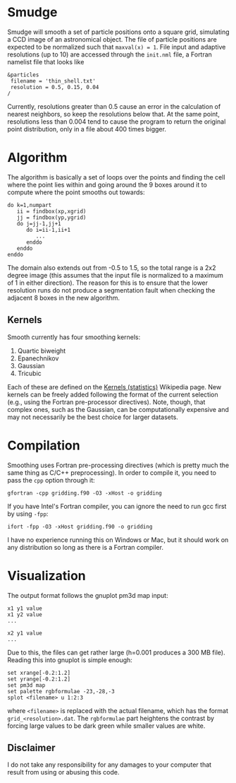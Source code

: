 Smudge
======

Smudge will smooth a set of particle positions onto a square grid, simulating a CCD image of an astronomical object. The file of particle positions are expected to be normalized such that `maxval(x) = 1`. File input and adaptive resolutions (up to 10) are accessed through the `init.nml` file, a Fortran namelist file that looks like

    &particles
     filename = 'thin_shell.txt'
     resolution = 0.5, 0.15, 0.04
    /
    
Currently, resolutions greater than 0.5 cause an error in the calculation of nearest neighbors, so keep the resolutions below that. At the same point, resolutions less than 0.004 tend to cause the program to return the original point distribution, only in a file about 400 times bigger.

Algorithm
=========

The algorithm is basically a set of loops over the points and finding the cell where the point lies within and going around the 9 boxes around it to compute where the point smooths out towards:

    do k=1,numpart
       ii = findbox(xp,xgrid)
       jj = findbox(yp,ygrid)
       do j=jj-1,jj+1
          do i=ii-1,ii+1
             ...
          enddo
       enddo
    enddo
    
The domain also extends out from -0.5 to 1.5, so the total range is a 2x2 degree image (this assumes that the input file is normalized to a maximum of 1 in either direction). The reason for this is to ensure that the lower resolution runs do not produce a segmentation fault when checking the adjacent 8 boxes in the new algorithm.

Kernels
-------

Smooth currently has four smoothing kernels:

 1. Quartic biweight
 2. Epanechnikov
 3. Gaussian
 4. Tricubic
 
Each of these are defined on the [Kernels (statistics)](http://en.wikipedia.org/wiki/Kernel_(statistics)#Kernel_functions_in_common_use) Wikipedia page. New kernels can be freely added following the format of the current selection (e.g., using the Fortran pre-processor directives). Note, though, that complex ones, such as the Gaussian, can be computationally expensive and may not necessarily be the best choice for larger datasets.

    

Compilation
===========

Smoothing uses Fortran pre-processing directives (which is pretty much the same thing as C/C++ preprocessing). In order to compile it, you need to pass the `cpp` option through it:

    gfortran -cpp gridding.f90 -O3 -xHost -o gridding
    
If you have Intel's Fortran compiler, you can ignore the need to run gcc first by using `-fpp`:

    ifort -fpp -O3 -xHost gridding.f90 -o gridding
    
I have no experience running this on Windows or Mac, but it should work on any distribution so long as there is a Fortran compiler.

Visualization
=============

The output format follows the gnuplot pm3d map input:

    x1 y1 value
    x1 y2 value
    ...
     
    x2 y1 value
    ...

Due to this, the files can get rather large (h=0.001 produces a 300 MB file). Reading this into gnuplot is simple enough:

    set xrange[-0.2:1.2]
    set yrange[-0.2:1.2]
    set pm3d map
    set palette rgbformulae -23,-28,-3
    splot <filename> u 1:2:3
    
where `<filename>` is replaced with the actual filename, which has the format `grid_<resolution>.dat`. The `rgbformulae` part heightens the contrast by forcing large values to be dark green while smaller values are white.

Disclaimer
---------

I do not take any responsibility for any damages to your computer that result from using or abusing this code.


    
    
    
